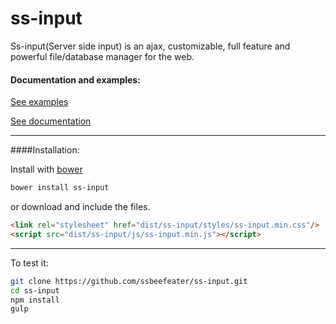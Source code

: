 # ss-input

Ss-input(Server side input) is an ajax, customizable, full feature and powerful file/database manager for the web.

#### Documentation and examples:


[See examples](http://ssinput.com/#ss-input/examples)

[See documentation](http://ssinput.com/#ss-input/documentation)


---

####Installation:

Install with [bower](http://bower.io/)

```sh
bower install ss-input
```

or download and include the files.
```html
<link rel="stylesheet" href="dist/ss-input/styles/ss-input.min.css"/> 
<script src="dist/ss-input/js/ss-input.min.js"></script>
```
---

To test it:
```sh
git clone https://github.com/ssbeefeater/ss-input.git
cd ss-input
npm install
gulp
```

